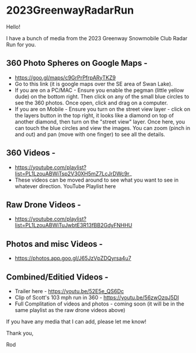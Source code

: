 # 2023GreenwayRadarRun

Hello!

I have a bunch of media from the 2023 Greenway Snowmobile Club Radar Run for you.  

## 360 Photo Spheres on Google Maps - 
  - https://goo.gl/maps/c9GrPrPfrpARyTKZ9
  - Go to this link (it is google maps over the SE area of Swan Lake).
  - If you are on a PC/MAC - Ensure you enable the pegman (little yellow dude) on the bottom right.  Then click on any of the small blue circles to see the 360 photos.  Once open, click and drag on a computer.  
  - If you are on Mobile - Ensure you turn on the street view layer - click on the layers button in the top right, it looks like a diamond on top of another diamond, then turn on the "street view" layer.  Once here, you can touch the blue circles and view the images.  You can zoom (pinch in and out) and pan (move with one finger) to see all the details.  

## 360 Videos - 
  - https://youtube.com/playlist?list=PL1LzouABWiTsp2V30XH5mZ7LcJrDWc9r_
  - These videos can be moved around to see what you want to see in whatever direction.  YouTube Playlist here 

## Raw Drone Videos - 
  - https://youtube.com/playlist?list=PL1LzouABWiTuJwbtE3R13fBB2GdyFNHHU

## Photos and misc Videos - 
  - https://photos.app.goo.gl/J65JzVpZDQyrsa4u7


## Combined/Editied Videos - 
  - Trailer here - https://youtu.be/52E5e_QS6Dc
  - Clip of Scott's 103 mph run in 360 - https://youtu.be/56zwOzqJ5DI
  - Full Complitation of videos and photos - coming soon (it will be in the same playlist as the raw drone videos above) 
  
If you have any media that I can add, please let me know!

Thank you,

Rod
